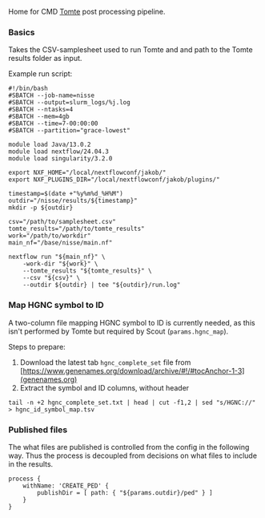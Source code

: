 Home for CMD [Tomte](https://github.com/genomic-medicine-sweden/tomte) post processing pipeline.

### Basics

Takes the CSV-samplesheet used to run Tomte and and path to the Tomte results folder as input.

Example run script:

```
#!/bin/bash
#SBATCH --job-name=nisse
#SBATCH --output=slurm_logs/%j.log
#SBATCH --ntasks=4
#SBATCH --mem=4gb
#SBATCH --time=7-00:00:00
#SBATCH --partition="grace-lowest"

module load Java/13.0.2
module load nextflow/24.04.3
module load singularity/3.2.0

export NXF_HOME="/local/nextflowconf/jakob/"
export NXF_PLUGINS_DIR="/local/nextflowconf/jakob/plugins/"

timestamp=$(date +"%y%m%d_%H%M")
outdir="/nisse/results/${timestamp}"
mkdir -p ${outdir}

csv="/path/to/samplesheet.csv"
tomte_results="/path/to/tomte_results"
work="/path/to/workdir"
main_nf="/base/nisse/main.nf"

nextflow run "${main_nf}" \
    -work-dir "${work}" \
    --tomte_results "${tomte_results}" \
    --csv "${csv}" \
    --outdir ${outdir} | tee "${outdir}/run.log"
```

### Map HGNC symbol to ID

A two-column file mapping HGNC symbol to ID is currently needed, as this isn't performed by Tomte but required by Scout (`params.hgnc_map`).

Steps to prepare:

1. Download the latest tab `hgnc_complete_set` file from [https://www.genenames.org/download/archive/#!/#tocAnchor-1-3](genenames.org)
2. Extract the symbol and ID columns, without header

```
tail -n +2 hgnc_complete_set.txt | head | cut -f1,2 | sed "s/HGNC://" > hgnc_id_symbol_map.tsv
```

### Published files

The what files are published is controlled from the config in the following way.
Thus the process is decoupled from decisions on what files to include in the results.

```
process {
    withName: 'CREATE_PED' {
        publishDir = [ path: { "${params.outdir}/ped" } ]
    }
}
```